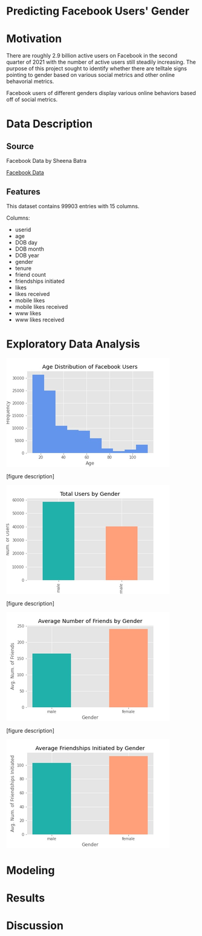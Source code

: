 # Predicting Facebook Users' Gender

# Motivation
There are roughly 2.9 billion active users on Facebook in the second quarter of 2021 with the number of active users still steadily increasing. The purpose of this project sought to identify whether there are telltale signs pointing to gender based on various social metrics and other online behavorial metrics.

Facebook users of different genders display various online behaviors based off of social metrics. 

# Data Description

## Source

Facebook Data by Sheena Batra

[Facebook Data](https://www.kaggle.com/sheenabatra/facebook-data)

## Features

This dataset contains 99903 entries with 15 columns.

Columns: 

- userid
- age
- DOB day
- DOB month
- DOB year
- gender
- tenure
- friend count
- friendships initiated
- likes
- likes received
- mobile likes
- mobile likes received
- www likes
- www likes received

# Exploratory Data Analysis

![age_dist_of_users.jpg](img/age_dist_of_users.jpg)

[figure description]

![total_users_by_gender.jpg](img/total_users_by_gender.jpg)

[figure description]

![friends_by_gender.jpg](img/friends_by_gender.jpg)

[figure description]

![friendships_initiated_gender.jpg](img/friendships_initiated_gender.jpg)

# Modeling

# Results

# Discussion
